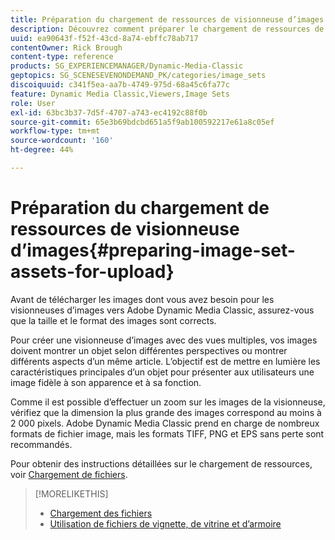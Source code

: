 ```yaml
---
title: Préparation du chargement de ressources de visionneuse d’images
description: Découvrez comment préparer le chargement de ressources de visionneuse d’images dans Adobe Dynamic Media Classic.
uuid: ea90643f-f52f-43cd-8a74-ebffc78ab717
contentOwner: Rick Brough
content-type: reference
products: SG_EXPERIENCEMANAGER/Dynamic-Media-Classic
geptopics: SG_SCENESEVENONDEMAND_PK/categories/image_sets
discoiquuid: c341f5ea-aa7b-4749-975d-68a45c6fa77c
feature: Dynamic Media Classic,Viewers,Image Sets
role: User
exl-id: 63bc3b37-7d5f-4707-a743-ec4192c88f0b
source-git-commit: 65e3b69bdcbd651a5f9ab100592217e61a8c05ef
workflow-type: tm+mt
source-wordcount: '160'
ht-degree: 44%

---
```


# Préparation du chargement de ressources de visionneuse d’images{#preparing-image-set-assets-for-upload}

Avant de télécharger les images dont vous avez besoin pour les visionneuses d’images vers Adobe Dynamic Media Classic, assurez-vous que la taille et le format des images sont corrects.

Pour créer une visionneuse d’images avec des vues multiples, vos images doivent montrer un objet selon différentes perspectives ou montrer différents aspects d’un même article. L’objectif est de mettre en lumière les caractéristiques principales d’un objet pour présenter aux utilisateurs une image fidèle à son apparence et à sa fonction.

Comme il est possible d’effectuer un zoom sur les images de la visionneuse, vérifiez que la dimension la plus grande des images correspond au moins à 2 000 pixels. Adobe Dynamic Media Classic prend en charge de nombreux formats de fichier image, mais les formats TIFF, PNG et EPS sans perte sont recommandés.

Pour obtenir des instructions détaillées sur le chargement de ressources, voir [Chargement de fichiers](uploading-files.md#uploading_files).

>[!MORELIKETHIS]
>
>* [Chargement des fichiers](uploading-files.md#uploading_your_files)
>* [Utilisation de fichiers de vignette, de vitrine et d’armoire](vignette-window-covering-cabinet-files.md#working_with_vignette_window_covering_and_cabinet_files)

